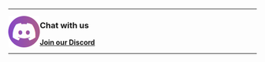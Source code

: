 <hr>
<img align='left' src="https://raw.githubusercontent.com/unvented/discord-note/dev/discord_logo.png" /> <h3>Chat with us</h3>
<a href='https://azury.dev/discord' align='left'><b>Join our Discord</b></a>
<hr>
